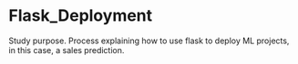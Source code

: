 # Flask_Deployment
Study purpose. Process explaining how to use flask to deploy ML projects, in this case, a sales prediction.
